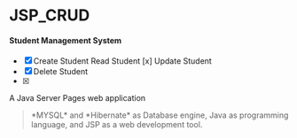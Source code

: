 # JSP_CRUD
#### Student Management System
- [x] Create Student
Read Student
 [x] Update Student
- [x] Delete Student
- [x] 

A Java Server Pages web application
> \*MYSQL\* and \*Hibernate\* as Database engine,
> Java as programming language, and 
> JSP as a web development tool.
